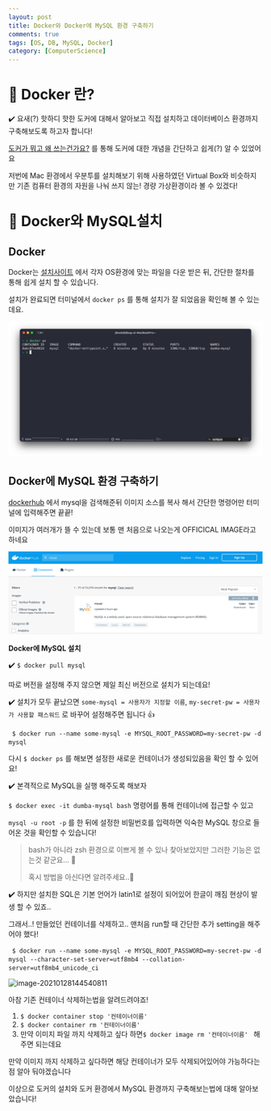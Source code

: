 ```yaml
---
layout: post
title: Docker와 Docker에 MySQL 환경 구축하기
comments: true
tags: [OS, DB, MySQL, Docker]
category: [ComputerScience]
---
```



# 🐳 Docker 란?

✔️ 요새(?) 핫하디 핫한 도커에 대해서 알아보고 직접 설치하고 데이터베이스 환경까지 구축해보도록 하고자 합니다!



[도커가 뭐고 왜 쓰는건가요?](https://www.youtube.com/watch?v=tPjpcsgxgWc) 를 통해 도커에 대한 개념을 간단하고 쉽게(?) 알 수 있었어요

저번에 Mac 환경에서 우분투를 설치해보기 위해 사용하였던 Virtual Box와 비슷하지만 기존 컴퓨터 환경의 자원을 나눠 쓰지 않는! 경량 가상환경이라 볼 수 있겠다!



# 🐳  Docker와 MySQL설치

## Docker

Docker는 [설치사이트](https://www.docker.com/) 에서 각자 OS환경에 맞는 파일을 다운 받은 뒤, 간단한 절차를 통해 쉽게 설치 할 수 있습니다.

설치가 완료되면 터미널에서 `docker ps` 를 통해 설치가 잘 되었음을 확인해 볼 수 있는데요.

![image-20210128143157697](https://github.com/ghis22130/ghis22130.github.io/blob/main/assets/img/CS_img/docker02.png?raw=true)

## Docker에 MySQL 환경 구축하기

[dockerhub](https://hub.docker.com/) 에서 mysql을 검색해준뒤 이미지 소스를 복사 해서 간단한 명령어만 터미널에 입력해주면 끝끝!

이미지가 여러개가 뜰 수 있는데 보통 맨 처음으로 나오는게 OFFICICAL IMAGE라고 하네요

![image-20210128142909876](https://github.com/ghis22130/ghis22130.github.io/blob/main/assets/img/CS_img/docker01.png?raw=true)



**Docker에 MySQL 설치**

✔️ ```$ docker pull mysql```

따로 버전을 설정해 주지 않으면 제일 최신 버전으로 설치가 되는데요!

✔️ 설치가 모두 끝났으면 `some-mysql = 사용자가 지정할 이름`, `my-secret-pw = 사용자가 사용할 패스워드` 로 바꾸어 설정해주면 됩니다 👍

``` $ docker run --name some-mysql -e MYSQL_ROOT_PASSWORD=my-secret-pw -d mysql```

다시 `$ docker ps` 를 해보면 설정한 새로운 컨테이너가 생성되있음을 확인 할 수 있어요!

✔️ 본격적으로 MySQL을 실행 해주도록 해보자

`$ docker exec -it dumba-mysql bash` 명령어를 통해 컨테이너에 접근할 수 있고 

`mysql -u root -p` 를 한 뒤에 설정한 비밀번호를 입력하면 익숙한 MySQL 창으로 들어온 것을 확인할 수 있습니다!

> bash가 아니라 zsh 환경으로 이쁘게 볼 수 있나 찾아보았지만 그러한 기능은 없는것 같군요... 🧐
>
> 혹시 방법을 아신다면 알려주세요..🥺



✔️ 하지만 설치한 SQL은 기본 언어가 latin1로 설정이 되어있어 한글이 깨짐 현상이 발생 할 수 있죠..

그래서..! 만들었던 컨테이너를 삭제하고.. 맨처음 run할 때 간단한 추가 setting을 해주어야 했다!

``` $ docker run --name some-mysql -e MYSQL_ROOT_PASSWORD=my-secret-pw -d mysql --character-set-server=utf8mb4 --collation-server=utf8mb4_unicode_ci```

![image-20210128144540811](https://github.com/ghis22130/ghis22130.github.io/blob/main/assets/img/CS_img/docker03.png?raw=true)

아참 기존 컨테이너 삭제하는법을 알려드려야죠!

1. `$ docker container stop '컨테이너이름' `
2. `$ docker container rm '컨테이너이름' `
3. 만약 이미지 파일 까지 삭제하고 싶다 하면`$ docker image rm '컨테이너이름' `   해주면 되는데요

만약 이미지 까지 삭제하고 싶다하면 해당 컨테이너가 모두 삭제되어있어야 가능하다는 점 알아 둬야겠습니다



이상으로 도커의 설치와 도커 환경에서 MySQL 환경까지 구축해보는법에 대해 알아보았습니다!

